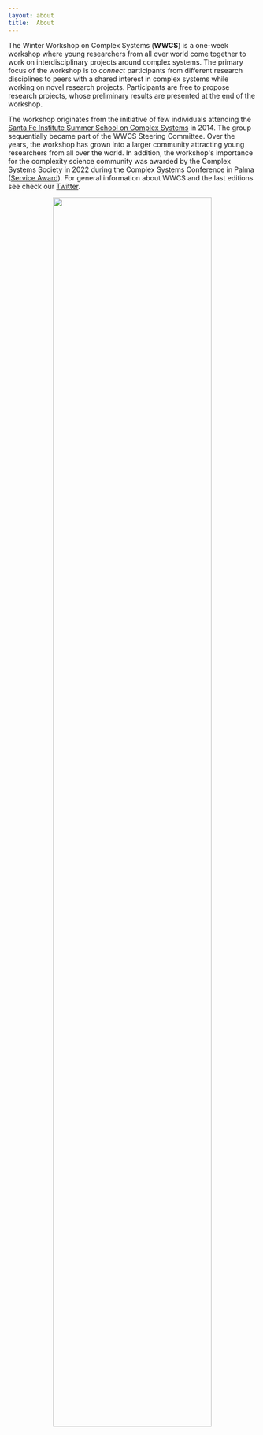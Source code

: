 ```yaml
---
layout: about
title:  About
---
```


The Winter Workshop on Complex Systems (**WWCS**) is a one-week workshop where young researchers from all over world come together to work on interdisciplinary projects around complex systems. The primary focus of the workshop is to *connect* participants from different research disciplines to peers with a shared interest in complex systems while working on novel research projects. Participants are free to propose research projects, whose preliminary results are presented at the end of the workshop.

The workshop originates from the initiative of few individuals attending the [Santa Fe Institute Summer School on Complex Systems](https://www.santafe.edu/engage/learn/programs/sfi-complex-systems-summer-school) in 2014. The group sequentially became part of the WWCS Steering Committee. Over the years, the workshop has grown into a larger community attracting young researchers from all over the world. In addition, the workshop's importance for the complexity science community was awarded by the Complex Systems Society in 2022 during the Complex Systems Conference in Palma ([Service Award](https://cssociety.org/event/c08452ce-9986-4bf7-8b33-cb72a9bb50c9)). For general information about WWCS and the last editions see check our [Twitter](https://twitter.com/winter_complex).

<center><img src="/assets/image24/award.jpeg" width="80%"/></center>

